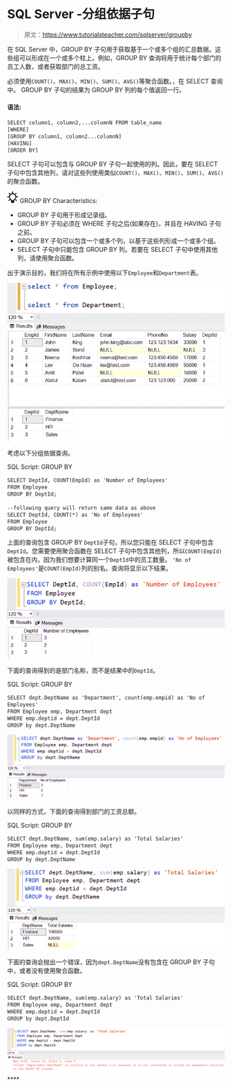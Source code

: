 # SQL Server -分组依据子句

> 原文：<https://www.tutorialsteacher.com/sqlserver/groupby>

在 SQL Server 中，GROUP BY 子句用于获取基于一个或多个组的汇总数据。这些组可以形成在一个或多个柱上。例如，GROUP BY 查询将用于统计每个部门的员工人数，或者获取部门的总工资。

必须使用`COUNT()`、`MAX()`、`MIN()`、`SUM()`、`AVG()`等聚合函数。，在 SELECT 查询中。 GROUP BY 子句的结果为 GROUP BY 列的每个值返回一行。

#### 语法:

```
SELECT column1, column2,...columnN FROM table_name
[WHERE]
[GROUP BY column1, column2...columnN]
[HAVING]
[ORDER BY] 
```

SELECT 子句可以包含与 GROUP BY 子句一起使用的列。因此，要在 SELECT 子句中包含其他列，请对这些列使用类似`COUNT()`、`MAX()`、`MIN()`、`SUM()`、`AVG()`的聚合函数。

![](img/85db52f5404f0c468e1b194aa487d6a1.png)  GROUP BY Characteristics:

*   GROUP BY 子句用于形成记录组。
*   GROUP BY 子句必须在 WHERE 子句之后(如果存在)，并且在 HAVING 子句之前。
*   GROUP BY 子句可以包含一个或多个列，以基于这些列形成一个或多个组。
*   SELECT 子句中只能包含 GROUP BY 列。若要在 SELECT 子句中使用其他列，请使用聚合函数。

出于演示目的，我们将在所有示例中使用以下`Employee`和`Department`表。

[![sample tables](img/10196b90c13e5c72d4939e1eb6fb595a.png)](../../Content/images/sqlserver/demo-tables.png)

考虑以下分组依据查询。

SQL Script: GROUP BY 

```
SELECT DeptId, COUNT(EmpId) as 'Number of Employees' 
FROM Employee
GROUP BY DeptId;

--following query will return same data as above
SELECT DeptId, COUNT(*) as 'No of Employees' 
FROM Employee
GROUP BY DeptId; 
```

上面的查询包含 GROUP BY `DeptId`子句，所以您只能在 SELECT 子句中包含`DeptId`。您需要使用聚合函数在 SELECT 子句中包含其他列，所以`COUNT(EmpId)`被包含在内，因为我们想要计算同一个`DeptId`中的员工数量。 `'No of Employees'`是`COUNT(EmpId)`列的别名。查询将显示以下结果。

[![groupby query](img/62ac81435e37728d5d906aa85068a7c4.png)](../../Content/images/sqlserver/groupby2.png)

下面的查询得到的是部门名称，而不是结果中的`DeptId`。

SQL Script: GROUP BY 

```
SELECT dept.DeptName as 'Department', count(emp.empid) as 'No of Employees'
FROM Employee emp, Department dept
WHERE emp.deptid = dept.DeptId
GROUP by dept.DeptName 
```

[![groupby query](img/a2d0ad30fa41681a44a52518b214d53f.png)](../../Content/images/sqlserver/groupby3.png)

以同样的方式，下面的查询得到部门的工资总额。

SQL Script: GROUP BY 

```
SELECT dept.DeptName, sum(emp.salary) as 'Total Salaries'
FROM Employee emp, Department dept
WHERE emp.deptid = dept.DeptId
GROUP by dept.DeptName 
```

[![groupby query](img/9be7d1b543e6ae13eacb8e2875ab249a.png)](../../Content/images/sqlserver/groupby4.png)

下面的查询会抛出一个错误，因为`dept.DeptName`没有包含在 GROUP BY 子句中，或者没有使用聚合函数。

SQL Script: GROUP BY 

```
SELECT dept.DeptName, sum(emp.salary) as 'Total Salaries'
FROM Employee emp, Department dept
WHERE emp.deptid = dept.DeptId
GROUP by dept.DeptId 
```

[![groupby query](img/2f838709ced3c3ed961c6e9818500dd5.png)](../../Content/images/sqlserver/groupby5.png)****